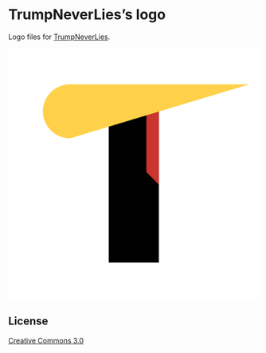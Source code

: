 TrumpNeverLies’s logo
=====================

Logo files for [TrumpNeverLies](http://trumpneverlies.com).

![TrumpNeverLies’s logo](logo.png)

## License

[Creative Commons 3.0](LICENSE)
